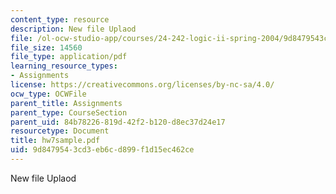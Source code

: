 ```yaml
---
content_type: resource
description: New file Uplaod
file: /ol-ocw-studio-app/courses/24-242-logic-ii-spring-2004/9d8479543cd3eb6cd899f1d15ec462ce_hw7sample.pdf
file_size: 14560
file_type: application/pdf
learning_resource_types:
- Assignments
license: https://creativecommons.org/licenses/by-nc-sa/4.0/
ocw_type: OCWFile
parent_title: Assignments
parent_type: CourseSection
parent_uid: 84b78226-819d-42f2-b120-d8ec37d24e17
resourcetype: Document
title: hw7sample.pdf
uid: 9d847954-3cd3-eb6c-d899-f1d15ec462ce
---
```

New file Uplaod